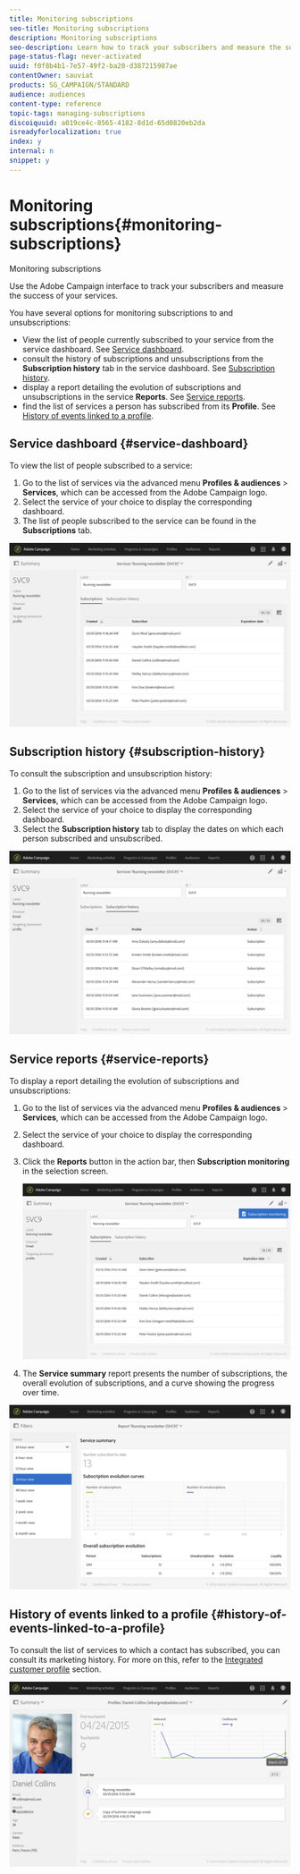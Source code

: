 ```yaml
---
title: Monitoring subscriptions
seo-title: Monitoring subscriptions
description: Monitoring subscriptions
seo-description: Learn how to track your subscribers and measure the success of your services using dashboards and reports.
page-status-flag: never-activated
uuid: f0f8b4b1-7e57-49f2-ba20-d387215987ae
contentOwner: sauviat
products: SG_CAMPAIGN/STANDARD
audience: audiences
content-type: reference
topic-tags: managing-subscriptions
discoiquuid: a019ce4c-8565-4182-8d1d-65d0820eb2da
isreadyforlocalization: true
index: y
internal: n
snippet: y
---
```


# Monitoring subscriptions{#monitoring-subscriptions}

Monitoring subscriptions

Use the Adobe Campaign interface to track your subscribers and measure the success of your services.

You have several options for monitoring subscriptions to and unsubscriptions:

* View the list of people currently subscribed to your service from the service dashboard. See [Service dashboard](../../audiences/using/monitoring-subscriptions.md#service-dashboard).
* consult the history of subscriptions and unsubscriptions from the **Subscription history** tab in the service dashboard. See [Subscription history](../../audiences/using/monitoring-subscriptions.md#subscription-history).
* display a report detailing the evolution of subscriptions and unsubscriptions in the service **Reports**. See [Service reports](../../audiences/using/monitoring-subscriptions.md#service-reports).
* find the list of services a person has subscribed from its **Profile**. See [History of events linked to a profile](../../audiences/using/monitoring-subscriptions.md#history-of-events-linked-to-a-profile).

## Service dashboard {#service-dashboard}

To view the list of people subscribed to a service:

1. Go to the list of services via the advanced menu **Profiles & audiences** > **Services**, which can be accessed from the Adobe Campaign logo.
1. Select the service of your choice to display the corresponding dashboard.
1. The list of people subscribed to the service can be found in the **Subscriptions** tab.

![](assets/lp_monitoring_subscriptions_1.png)

## Subscription history {#subscription-history}

To consult the subscription and unsubscription history:

1. Go to the list of services via the advanced menu **Profiles & audiences** > **Services**, which can be accessed from the Adobe Campaign logo.
1. Select the service of your choice to display the corresponding dashboard.
1. Select the **Subscription history** tab to display the dates on which each person subscribed and unsubscribed.

![](assets/lp_monitoring_subscriptions_2.png)

## Service reports {#service-reports}

To display a report detailing the evolution of subscriptions and unsubscriptions:

1. Go to the list of services via the advanced menu **Profiles & audiences** > **Services**, which can be accessed from the Adobe Campaign logo.
1. Select the service of your choice to display the corresponding dashboard.
1. Click the **Reports** button in the action bar, then **Subscription monitoring** in the selection screen.

   ![](assets/lp_monitoring_subscriptions_3.png)

1. The **Service summary** report presents the number of subscriptions, the overall evolution of subscriptions, and a curve showing the progress over time.

![](assets/lp_monitoring_subscriptions_4.png)

## History of events linked to a profile {#history-of-events-linked-to-a-profile}

To consult the list of services to which a contact has subscribed, you can consult its marketing history. For more on this, refer to the [Integrated customer profile](../../audiences/using/integrated-customer-profile.md) section.

![](assets/lp_monitoring_subscriptions_5.png)

